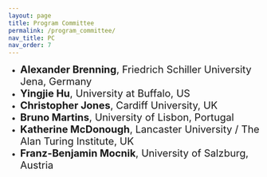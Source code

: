 ```yaml
---
layout: page
title: Program Committee
permalink: /program_committee/
nav_title: PC
nav_order: 7
---
```


<!--
* <span style="font-size:20px;"><strong>Andrea Ballatore</strong>, King’s College London, UK 
* <span style="font-size:20px;"><strong>Carmen Brando</strong>, EHESS Paris, France</span>
* <span style="font-size:20px;"><strong>Tao Cheng</strong>, UCL, UK</span> -->
* <span style="font-size:20px;"><strong>Alexander Brenning</strong>, Friedrich Schiller University Jena, Germany</span>
* <span style="font-size:20px;"><strong>Yingjie Hu</strong>, University at Buffalo, US</span>
* <span style="font-size:20px;"><strong>Christopher Jones</strong>, Cardiff University, UK</span>
* <span style="font-size:20px;"><strong>Bruno Martins</strong>, University of Lisbon, Portugal</span>
* <span style="font-size:20px;"><strong>Katherine McDonough</strong>, Lancaster University / The Alan Turing Institute, UK</span>
* <span style="font-size:20px;"><strong>Franz-Benjamin Mocnik</strong>, University of Salzburg, Austria </span>
<!-- * <span style="font-size:20px;"><strong>Jochen Leidner</strong>, Coburg University of Applied Sciences / University of Sheffield, Germany/UK</span>
* <span style="font-size:20px;"><strong>Hao Li</strong>, Technische Universität München, Germany</span>  -->

<!--
* <span style="font-size:20px;"><strong>Stef De Sabbata</strong>, University of Leicester, UK</span> 
* <span style="font-size:20px;"><strong>Lina Stein</strong>, University of Potsdam, Germany</span>
* <span style="font-size:20px;"><strong>May Yuan</strong>, University of Texas at Dallas, US</span>
* <span style="font-size:20px;"><strong>René Westerholt</strong>, Dortmund University, Germany</span>
* <span style="font-size:20px;"><strong>Zhiyong Zhou</strong>, University of Zurich, Switzerland</span>
* <span style="font-size:20px;"><strong>Lei Zou</strong>, Texas A&M University, US</span>
 -->




